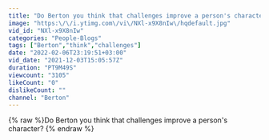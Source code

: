```yaml
---
title: "Do Berton you think that challenges improve a person's character?"
image: "https:\/\/i.ytimg.com\/vi\/NXl-x9X8nIw\/hqdefault.jpg"
vid_id: "NXl-x9X8nIw"
categories: "People-Blogs"
tags: ["Berton","think","challenges"]
date: "2022-02-06T23:19:51+03:00"
vid_date: "2021-12-03T15:05:57Z"
duration: "PT9M49S"
viewcount: "3105"
likeCount: "0"
dislikeCount: ""
channel: "Berton"
---
```

{% raw %}Do Berton you think that challenges improve a person's character? {% endraw %}

